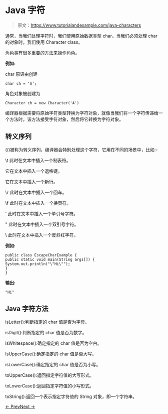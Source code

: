 # Java 字符

> 原文：<https://www.tutorialandexample.com/java-characters>

通常，当我们处理字符时，我们使用原始数据类型 char。当我们必须处理 char 的对象时，我们使用 Character class。

角色类有很多重要的方法来操作角色。

**例如:**

char 原语由创建

```
char ch = ‘A’;
```

角色对象被创建为

```
Character ch = new Character('A')

```

编译器根据需要将原始字符类型转换为字符对象，就像当我们将一个字符传递给一个方法时，该方法接受字符对象，然后将它转换为字符对象。

## 转义序列

(/)被称为转义序列，编译器会特别处理这个字符，它用在不同的场景中，比如:-

\t 此时在文本中插入一个制表符。

它在文本中插入一个退格键。

它在文本中插入一个新行。

\r 此时在文本中插入一个回车。

\f 此时在文本中插入一个换页符。

\' 此时在文本中插入一个单引号字符。

\" 此时在文本中插入一个双引号字符。

\\ 此时在文本中插入一个反斜杠字符。

**例如:**

```
public class EscapeCharExample {
public static void main(String args[]) {
System.out.println("\"Hi\"");
}
}
```

**输出:**

```
"Hi"

```

## Java 字符方法

isLetter():判断指定的 char 值是否为字母。

isDigit():判断指定的 char 值是否为数字。

IsWhitespace():确定指定的 char 值是否为空白。

IsUpperCase():确定指定的 char 值是否大写。

isLowerCase():确定指定的 char 值是否为小写。

toUpperCase():返回指定字符值的大写形式。

toLowerCase():返回指定字符值的小写形式。

toString():返回一个表示指定字符值的 String 对象，即一个字符串。

[← Prev](https://www.tutorialandexample.com/java-numbers)[Next →](https://www.tutorialandexample.com/java-arrays)